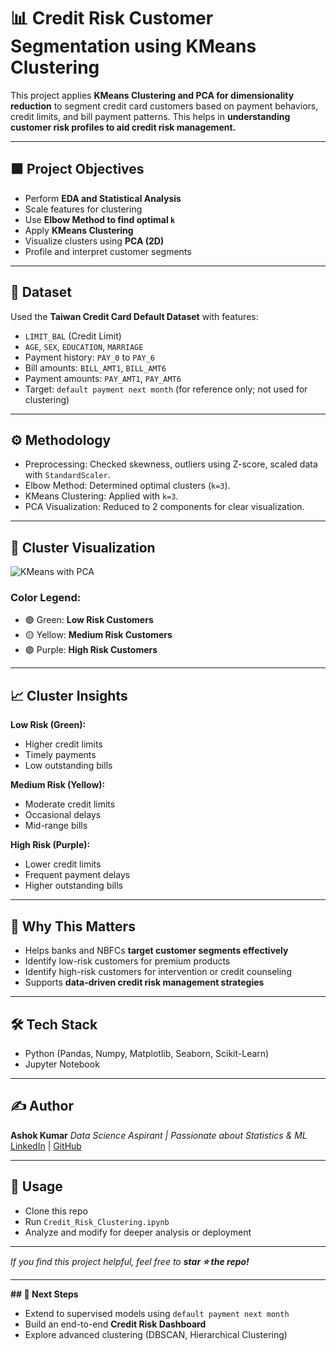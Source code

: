 # 📊 Credit Risk Customer Segmentation using KMeans Clustering

This project applies **KMeans Clustering and PCA for dimensionality reduction** to segment credit card customers based on payment behaviors, credit limits, and bill payment patterns. This helps in **understanding customer risk profiles to aid credit risk management.**

---

## 🟩 Project Objectives

* Perform **EDA and Statistical Analysis**
* Scale features for clustering
* Use **Elbow Method to find optimal `k`**
* Apply **KMeans Clustering**
* Visualize clusters using **PCA (2D)**
* Profile and interpret customer segments

---

## 📂 Dataset

Used the **Taiwan Credit Card Default Dataset** with features:

* `LIMIT_BAL` (Credit Limit)
* `AGE`, `SEX`, `EDUCATION`, `MARRIAGE`
* Payment history: `PAY_0` to `PAY_6`
* Bill amounts: `BILL_AMT1`, `BILL_AMT6`
* Payment amounts: `PAY_AMT1`, `PAY_AMT6`
* Target: `default payment next month` (for reference only; not used for clustering)

---

## ⚙️ Methodology

* Preprocessing: Checked skewness, outliers using Z-score, scaled data with `StandardScaler`.
* Elbow Method: Determined optimal clusters (`k=3`).
* KMeans Clustering: Applied with `k=3`.
* PCA Visualization: Reduced to 2 components for clear visualization.

---

## 🎨 Cluster Visualization

![KMeans with PCA](https://github.com/user-attachments/assets/d70c7522-5ded-424b-bd56-aa22fa69e406)


### Color Legend:

* 🟢 Green: **Low Risk Customers**
* 🟡 Yellow: **Medium Risk Customers**
* 🟣 Purple: **High Risk Customers**

---

## 📈 Cluster Insights

**Low Risk (Green):**

* Higher credit limits
* Timely payments
* Low outstanding bills

**Medium Risk (Yellow):**

* Moderate credit limits
* Occasional delays
* Mid-range bills

**High Risk (Purple):**

* Lower credit limits
* Frequent payment delays
* Higher outstanding bills

---

## 🚀 Why This Matters

* Helps banks and NBFCs **target customer segments effectively**
* Identify low-risk customers for premium products
* Identify high-risk customers for intervention or credit counseling
* Supports **data-driven credit risk management strategies**

---

## 🛠️ Tech Stack

* Python (Pandas, Numpy, Matplotlib, Seaborn, Scikit-Learn)
* Jupyter Notebook

---

## ✍️ Author

**Ashok Kumar**
*Data Science Aspirant | Passionate about Statistics & ML*
[LinkedIn](https://www.linkedin.com/in/nmashokkumar/) | [GitHub](https://github.com/nmashokkumar)

---

## 📌 Usage

* Clone this repo
* Run `Credit_Risk_Clustering.ipynb`
* Analyze and modify for deeper analysis or deployment

---

*If you find this project helpful, feel free to **star ⭐ the repo!***

---

**## 🚩 Next Steps**

* Extend to supervised models using `default payment next month`
* Build an end-to-end **Credit Risk Dashboard**
* Explore advanced clustering (DBSCAN, Hierarchical Clustering)
